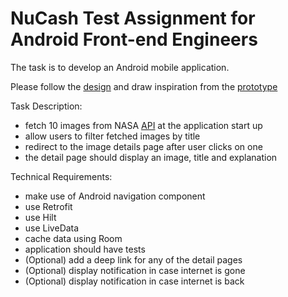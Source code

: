# NuCash Test Assignment for Android Front-end Engineers

The task is to develop an Android mobile application.

Please follow the [design](https://www.figma.com/file/J6gmxWjRDQopqWAh6g6XUE/ReactNativeTask?node-id=0%3A1) and draw inspiration from the [prototype](https://www.figma.com/proto/J6gmxWjRDQopqWAh6g6XUE/ReactNativeTask?page-id=0%3A1&node-id=1%3A2&viewport=560%2C665%2C0.9032468199729919&scaling=min-zoom)

Task Description:
- fetch 10 images from NASA [API](https://api.nasa.gov/planetary/apod?api_key=DEMO_KEY&count=10) at the application start up
- allow users to filter fetched images by title
- redirect to the image details page after user clicks on one
- the detail page should display an image, title and explanation

Technical Requirements:
- make use of Android navigation component
- use Retrofit
- use Hilt
- use LiveData
- cache data using Room
- application should have tests
- (Optional) add a deep link for any of the detail pages
- (Optional) display notification in case internet is gone
- (Optional) display notification in case internet is back
